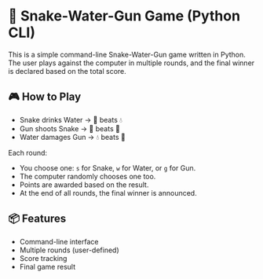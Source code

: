 # 🐍 Snake-Water-Gun Game (Python CLI)

This is a simple command-line Snake-Water-Gun game written in Python. The user plays against the computer in multiple rounds, and the final winner is declared based on the total score.

## 🎮 How to Play

- Snake drinks Water → 🐍 beats 💧
- Gun shoots Snake → 🔫 beats 🐍
- Water damages Gun → 💧 beats 🔫

Each round:
- You choose one: `s` for Snake, `w` for Water, or `g` for Gun.
- The computer randomly chooses one too.
- Points are awarded based on the result.
- At the end of all rounds, the final winner is announced.

## 📦 Features
- Command-line interface
- Multiple rounds (user-defined)
- Score tracking
- Final game result

